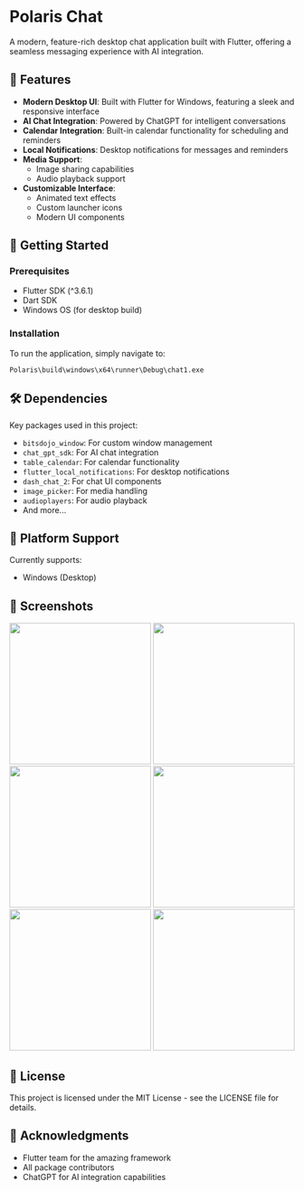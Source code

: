 # Polaris Chat

A modern, feature-rich desktop chat application built with Flutter, offering a seamless messaging experience with AI integration.

## 🌟 Features

- **Modern Desktop UI**: Built with Flutter for Windows, featuring a sleek and responsive interface
- **AI Chat Integration**: Powered by ChatGPT for intelligent conversations
- **Calendar Integration**: Built-in calendar functionality for scheduling and reminders
- **Local Notifications**: Desktop notifications for messages and reminders
- **Media Support**: 
  - Image sharing capabilities
  - Audio playback support
- **Customizable Interface**: 
  - Animated text effects
  - Custom launcher icons
  - Modern UI components

## 🚀 Getting Started

### Prerequisites

- Flutter SDK (^3.6.1)
- Dart SDK
- Windows OS (for desktop build)

### Installation

To run the application, simply navigate to:
```
Polaris\build\windows\x64\runner\Debug\chat1.exe
```

## 🛠️ Dependencies

Key packages used in this project:
- `bitsdojo_window`: For custom window management
- `chat_gpt_sdk`: For AI chat integration
- `table_calendar`: For calendar functionality
- `flutter_local_notifications`: For desktop notifications
- `dash_chat_2`: For chat UI components
- `image_picker`: For media handling
- `audioplayers`: For audio playback
- And more...

## 📱 Platform Support

Currently supports:
- Windows (Desktop)

  
## 📸 Screenshots
<img src="https://github.com/user-attachments/assets/813763a5-3b6e-44bc-b7a8-7651384e06f1" width="250" />
<img src="https://github.com/user-attachments/assets/3b825b05-90db-4213-909a-7d1af2403b76" width="250" />
<img src="https://github.com/user-attachments/assets/7e2a5cc8-b38e-4cb9-8d11-a748be945d19" width="250" />
<img src="https://github.com/user-attachments/assets/6b013df5-4fff-4f24-b149-f38f197858d5" width="250" />
<img src="https://github.com/user-attachments/assets/8d4978e7-6e52-4e66-93d3-4dfbed94565b" width="250" />
<img src="https://github.com/user-attachments/assets/4d50a70f-17ca-4590-8abc-46ae8d147544" width="250" />


## 📝 License

This project is licensed under the MIT License - see the LICENSE file for details.

## 🙏 Acknowledgments

- Flutter team for the amazing framework
- All package contributors
- ChatGPT for AI integration capabilities
